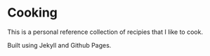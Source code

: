 # Cooking

This is a personal reference collection of recipies that I like to cook.

Built using Jekyll and Github Pages.